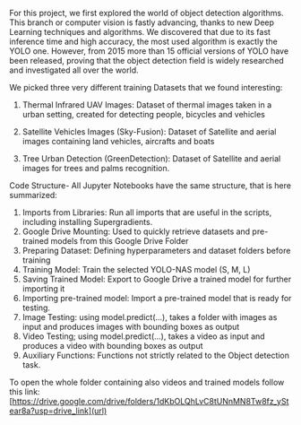 For this project, we first explored the world of object detection algorithms. This branch or computer vision is fastly advancing, thanks to new Deep Learning techniques and algorithms. We discovered that due to its fast inference time and high accuracy, the most used algorithm is exactly the YOLO one. 
However, from 2015 more than 15 official  versions of YOLO have been released, proving that the object detection field is widely researched and investigated all over the world.

We picked three very different training Datasets that we found interesting:

1.	Thermal Infrared UAV Images: 
Dataset of thermal images taken in a urban setting, created for detecting people, bicycles and vehicles

2.	Satellite Vehicles Images (Sky-Fusion):
Dataset of Satellite and aerial images containing land vehicles, aircrafts and boats

3.	Tree Urban Detection (GreenDetection):
Dataset of Satellite and aerial images for trees and palms recognition.

Code Structure-
All Jupyter Notebooks have the same structure, that is here summarized:
1.	Imports from Libraries:
Run all  imports that are useful in the scripts, including installing Supergradients.
2.	Google Drive Mounting:
Used to quickly retrieve datasets and pre-trained models from this Google Drive Folder
3.	Preparing Dataset:
Defining hyperparameters and dataset folders before training
4.	Training Model:
Train the selected YOLO-NAS model (S, M, L)
5.	Saving Trained Model:
Export to Google Drive a trained model for further importing it
6.	Importing pre-trained model:
Import a pre-trained model that is ready for testing.
7.	Image Testing:
using model.predict(...), takes a folder with images as input and produces images with bounding boxes as output
8.	Video Testing;
using model.predict(...), takes a video as input and produces a video with bounding boxes as output
9.	Auxiliary Functions:
Functions not strictly related to the Object detection task.

To open the whole folder containing also videos and trained models follow this link: [https://drive.google.com/drive/folders/1dKbOLQhLvC8tUNnMN8Tw8fz_yStear8a?usp=drive_link](url)

